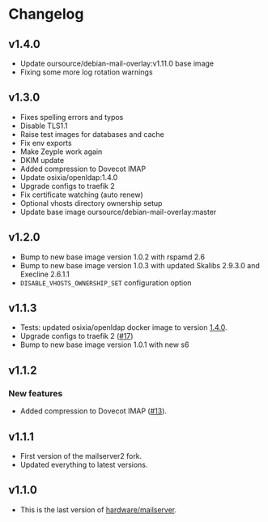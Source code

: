 # Changelog

## v1.4.0

* Update oursource/debian-mail-overlay:v1.11.0 base image
* Fixing some more log rotation warnings

## v1.3.0

* Fixes spelling errors and typos
* Disable TLS1.1
* Raise test images for databases and cache
* Fix env exports
* Make Zeyple work again
* DKIM update
* Added compression to Dovecot IMAP
* Update osixia/openldap:1.4.0
* Upgrade configs to traefik 2
* Fix certificate watching (auto renew)
* Optional vhosts directory ownership setup
* Update base image oursource/debian-mail-overlay:master

## v1.2.0

* Bump to new base image version 1.0.2 with rspamd 2.6
* Bump to new base image version 1.0.3 with updated Skalibs 2.9.3.0 and Execline 2.6.1.1
* `DISABLE_VHOSTS_OWNERSHIP_SET` configuration option

## v1.1.3

* Tests: updated osixia/openldap docker image to version [1.4.0](https://github.com/osixia/docker-openldap/releases/tag/v1.4.0).
* Upgrade configs to traefik 2 ([#17](https://github.com/mailserver2/mailserver/pull/17))
* Bump to new base image version 1.0.1 with new s6

## v1.1.2

### New features

* Added compression to Dovecot IMAP ([#13](https://github.com/mailserver2/mailserver/pull/13)).

## v1.1.1

* First version of the mailserver2 fork.
* Updated everything to latest versions.

## v1.1.0

* This is the last version of [hardware/mailserver](https://github.com/hardware/mailserver).
